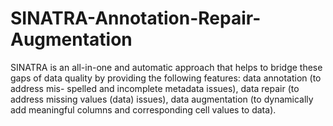 # SINATRA-Annotation-Repair-Augmentation
SINATRA is an all-in-one and automatic approach that helps to bridge these gaps  of data quality by providing the following features: data annotation (to address mis- spelled and incomplete metadata issues), data repair (to address missing values (data) issues), data augmentation (to dynamically add meaningful columns and corresponding cell values to data).
